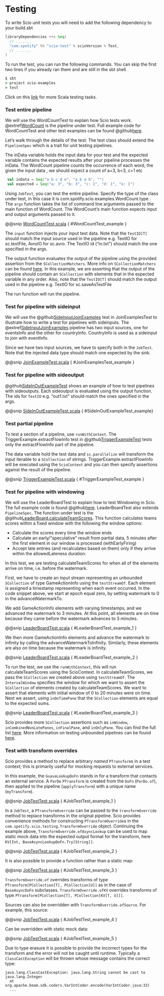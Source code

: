 # Testing

To write Scio unit tests you will need to add the following dependency to your build.sbt

```sbt
libraryDependencies ++= Seq(
  // .......
  "com.spotify" %% "scio-test" % scioVersion % Test,
  // .......
)
```
To run the test, you can run the following commands. You can skip the first two lines if you already ran them and are still in the sbt shell.

```cmd
$ sbt
> project scio-examples
> test
```
Click on this [link](https://www.scala-sbt.org/1.x/docs/Testing.html) for more Scala testing tasks.

### Test entire pipeline
We will use the WordCountTest to explain how Scio tests work. @extref[WordCount](example:WordCount) is the pipeline under test. Full example code for WordCountTest and other test examples can be found @github[here](/scio-examples/src/test).

Let’s walk through the details of the test: The test class should extend the `PipelineSpec` which is a trait for unit testing pipelines.

The inData variable holds the input data for your test and the expected variable contains the expected results after your pipeline processes the inData. The WordCount pipeline counts the occurrence of each word, the given the input data , we should expect a count of a=3, b=3, c=1 etc
```scala mdoc
 val inData = Seq("a b c d e", "a b a b", "")
 val expected = Seq("a: 3", "b: 3", "c: 1", "d: 1", "e: 1")
```

Using `JobTest`, you can test the entire pipeline. Specify the type of the class under test, in this case it is com.spotify.scio.examples.WordCount.type . The `args` function takes the list of command line arguments passed to the main function of WordCount.  The WordCount’s main function expects input and output arguments passed to it.

@@snip [WordCountTest.scala](/scio-examples/src/test/scala/com/spotify/scio/examples/WordCountTest.scala) { #WordCountTest_example }

The `input` function injects your input test data. Note that the `TestIO[T]` should match the input source used in the pipeline e.g. TextIO for sc.textFile, AvroIO for sc.avro. The TextIO id (“in.txt”) should match the one specified in the args.

The output function evaluates the output of the pipeline using the provided assertion from the `SCollectionMatchers`. More info on `SCollectionMatchers` can be found [here](https://spotify.github.io/scio/api/com/spotify/scio/testing/SCollectionMatchers.html). In this example, we are asserting that the output of the pipeline should contain an `SCollection` with elements that in the expected variable in any order.
Also, note that the `TestIO[T]` should match the output used in the pipeline e.g. TextIO for sc.saveAsTextFile

The run function will run the pipeline.

### Test for pipeline with sideinput
We will use the @github[SideInputJoinExamples](/scio-examples/src/test/scala/com/spotify/scio/examples/cookbook/JoinExamplesTest.scala#L73) test in JoinExamplesTest to illustrate how to write a test for pipelines with sideinputs. The @extref[SideInputJoinExamples](example:JoinExamples) pipeline has two input sources, one for eventsInfo and the other for countryInfo. CountryInfo is used as a sideinput to join with eventInfo.

Since we have two input sources, we have to specify both in the `JobTest`. Note that the injected data type should match one expected by the sink.

@@snip [JoinExampleTest.scala](/scio-examples/src/test/scala/com/spotify/scio/examples/cookbook/JoinExamplesTest.scala) { #JoinExamplesTest_example }

### Test for pipeline with sideoutput
@github[SideInOutExampleTest](/scio-examples/src/test/scala/com/spotify/scio/examples/extra/SideInOutExampleTest.scala) shows an example of how to test pipelines with sideoutputs. Each sideoutput is evaluated using the output function. The ids for `TextIO`  e.g. “out1.txt” should match the ones specified in the args.

@@snip [SideInOutExampleTest.scala](/scio-examples/src/test/scala/com/spotify/scio/examples/extra/SideInOutExampleTest.scala) { #SideInOutExampleTest_example}

### Test partial pipeline
To test a section of a pipeline, use `runWithContext`. The TriggerExample.extractFlowInfo test in @github[TriggerExampleTest](/scio-examples/src/test/scala/com/spotify/scio/examples/cookbook/TriggerExampleTest.scala) tests only the extractFlowInfo part of the pipeline.

The data variable hold the test data and `sc.parallelize` will transform the input iterable to a `SCollection` of strings. TriggerExample.extractFlowInfo will be executed using the `ScioContext` and you can then specify assertions against the result of the pipeline.

@@snip [TriggerExampleTest.scala](/scio-examples/src/test/scala/com/spotify/scio/examples/cookbook/TriggerExampleTest.scala) { #TriggerExampleTest_example }

### Test for pipeline with windowing
We will use the LeaderBoardTest to explain how to test Windowing in Scio. The full example code is found @github[here](/scio-examples/src/test/scala/com/spotify/scio/examples/complete/game/LeaderBoardTest.scala). LeaderBoardTest also extends `PipelineSpec`. The function under test is the @github[LeaderBoard.calculateTeamScores](/scio-examples/src/main/scala/com/spotify/scio/examples/complete/game/LeaderBoard.scala#L131).  This function calculates teams scores within a fixed window with the following the window options:
* Calculate the scores every time the window ends
* Calculate an early/"speculative" result from partial data, 5 minutes after the first element in our window is processed (withEarlyFiring)
* Accept late entries (and recalculates based on them) only if they arrive within the allowedLateness duration.

In this test,  we are testing calculateTeamScores for when all of the elements arrive on time, i.e. before the watermark.

First, we have to create an input stream representing an unbounded `SCollection` of type GameActionInfo using the `testStreamOf`. Each element is assigned a timestamp representing when each event occurred. In the code snippet above, we start at epoch equal zero,  by setting watermark to 0 in the advanceWatermarkTo.

We add GameActionInfo elements with varying timestamps, and we advanced the watermark to 3 minutes. At this point, all elements are on time because they came before the watermark advances to 3 minutes.

@@snip [LeaderBoardTest.scala](/scio-examples/src/test/scala/com/spotify/scio/examples/complete/game/LeaderBoardTest.scala) { #LeaderBoardTest_example_1 }

We then more GameActionInfo elements and advance the watermark to infinity by calling the advanceWatermarkToInfinity. Similarly, these elements are also on time because the watermark is infinity.

@@snip [LeaderBoardTest.scala](/scio-examples/src/test/scala/com/spotify/scio/examples/complete/game/LeaderBoardTest.scala) { #LeaderBoardTest_example_2 }

To run the test, we use the `runWithContext`, this will run calculateTeamScores using the ScioContext. In calculateTeamScores, we pass the `SCollection` we created above using `testStreamOf`. The `IntervalWindow` specifies the window for which we want to assert the `SCollection` of elements created by calculateTeamScores. We want to assert that elements with initial window of 0 to 20 minutes were on time. Next we assert, using `inOnTimePane` that the `SCollection` elements are equal to the expected sums.

@@snip [LeaderBoardTest.scala](/scio-examples/src/test/scala/com/spotify/scio/examples/complete/game/LeaderBoardTest.scala) { #LeaderBoardTest_example_3 }

Scio provides more `SCollection` assertions such as `inWindow`, `inCombinedNonLatePanes`, `inFinalPane`, and `inOnlyPane`. You can find the full list [here](https://spotify.github.io/scio/api/com/spotify/scio/testing/SCollectionMatchers.html). More information on testing unbounded pipelines can be found [here](https://beam.apache.org/blog/2016/10/20/test-stream.html).

### Test with transform overrides

Scio provides a method to replace arbitrary _named_ `PTransform`s in a test context; this is primarily useful for mocking requests to external services.

In this example, the `GuavaLookupDoFn` stands in for a transform that contacts an external service.
A `ParDo` `PTransform` is created from the `DoFn` (`ParDo.of`), then applied to the pipeline (`applyTransform`) with a unique name (`myTransform`).

@@snip [JobTestTest.scala](scio-test/src/test/scala/com/spotify/scio/testing/JobTestTest.scala) { #JobTestTest_example_1 }

In a `JobTest`, a `PTransformOverride` can be passed to the `transformOverride` method to replace transforms in the original pipeline.
Scio provides convenience methods for constructing `PTransformOverride`s in the `com.spotify.scio.testing.TransformOverride` object.
Continuing the example above, `TransformOverride.ofAsyncLookup` can be used to map static mock data into the expected output format
for the transform, here `KV[Int, BaseAsyncLookupDoFn.Try[String]]`.

@@snip [JobTestTest.scala](scio-test/src/test/scala/com/spotify/scio/testing/JobTestTest.scala) { #JobTestTest_example_2 }

It is also possible to provide a function rather than a static map:

@@snip [JobTestTest.scala](scio-test/src/test/scala/com/spotify/scio/testing/JobTestTest.scala) { #JobTestTest_example_3 }

`TransformOverride.of` overrides transforms of type `PTransform[PCollection[T], PCollection[U]]` as in the case of `BaseAsyncDoFn` subclasses.
`TransformOverride.ofKV` overrides transforms of type `PTransform[PCollection[T], PCollection[KV[T, U]]]`.

Sources can also be overridden with `TransformOverride.ofSource`. For example, this source:

@@snip [JobTestTest.scala](scio-test/src/test/scala/com/spotify/scio/testing/JobTestTest.scala) { #JobTestTest_example_4 }

Can be overridden with static mock data:

@@snip [JobTestTest.scala](scio-test/src/test/scala/com/spotify/scio/testing/JobTestTest.scala) { #JobTestTest_example_5 }

Due to type erasure it is possible to provide the incorrect types for the transform and the error will not be caught until runtime.
Typically a `ClassCastException` will be thrown whose message contains the correct type:

```
java.lang.ClassCastException: java.lang.String cannot be cast to java.lang.Integer
  at org.apache.beam.sdk.coders.VarIntCoder.encode(VarIntCoder.java:33)
  ...
```
